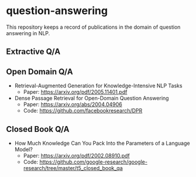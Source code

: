 # question-answering
This repository keeps a record of publications in the domain of question answering in NLP.

## Extractive Q/A

## Open Domain Q/A
* Retrieval-Augmented Generation for Knowledge-Intensive NLP Tasks
    * Paper: https://arxiv.org/pdf/2005.11401.pdf
* Dense Passage Retrieval for Open-Domain Question Answering
    * Paper: https://arxiv.org/abs/2004.04906
    * Code: https://github.com/facebookresearch/DPR

## Closed Book Q/A
* How Much Knowledge Can You Pack Into the Parameters of a Language Model?
    * Paper: https://arxiv.org/pdf/2002.08910.pdf
    * Code: https://github.com/google-research/google-research/tree/master/t5_closed_book_qa
